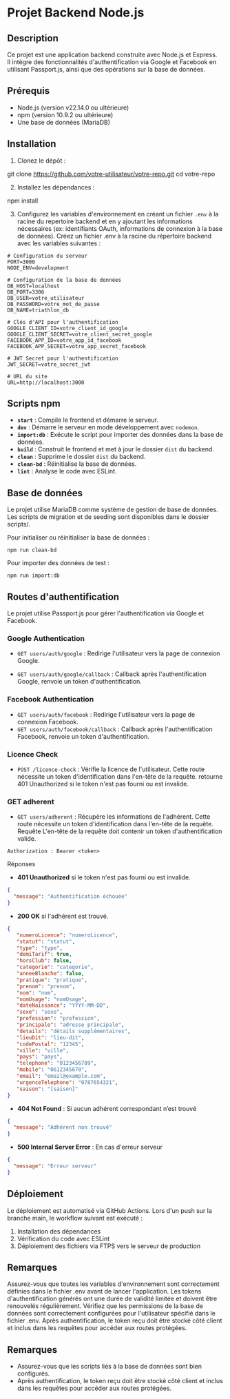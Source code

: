 # Projet Backend Node.js

## Description

Ce projet est une application backend construite avec Node.js et Express.  
Il intègre des fonctionnalités d'authentification via Google et Facebook en utilisant Passport.js, ainsi que des opérations sur la base de données.

## Prérequis

- Node.js (version v22.14.0 ou ultérieure)
- npm (version 10.9.2 ou ultérieure)
- Une base de données (MariaDB)

## Installation

1. Clonez le dépôt :

git clone https://github.com/votre-utilisateur/votre-repo.git
cd votre-repo

2. Installez les dépendances :

npm install

3. Configurez les variables d'environnement en créant un fichier `.env` à la racine du repertoire backend et en y ajoutant les informations nécessaires (ex: identifiants OAuth, informations de connexion à la base de données).
   Créez un fichier .env à la racine du répertoire backend avec les variables suivantes :
```
# Configuration du serveur
PORT=3000
NODE_ENV=development

# Configuration de la base de données
DB_HOST=localhost
DB_PORT=3306
DB_USER=votre_utilisateur
DB_PASSWORD=votre_mot_de_passe
DB_NAME=triathlon_db

# Clés d'API pour l'authentification
GOOGLE_CLIENT_ID=votre_client_id_google
GOOGLE_CLIENT_SECRET=votre_client_secret_google
FACEBOOK_APP_ID=votre_app_id_facebook
FACEBOOK_APP_SECRET=votre_app_secret_facebook

# JWT Secret pour l'authentification
JWT_SECRET=votre_secret_jwt

# URL du site
URL=http://localhost:3000
```

## Scripts npm

- **`start`** : Compile le frontend et démarre le serveur.
- **`dev`** : Démarre le serveur en mode développement avec `nodemon`.
- **`import:db`** : Exécute le script pour importer des données dans la base de données.
- **`build`** : Construit le frontend et met à jour le dossier `dist` du backend.
- **`clean`** : Supprime le dossier `dist` du backend.
- **`clean-bd`** : Réinitialise la base de données.
- **`lint`** : Analyse le code avec ESLint.

## Base de données
Le projet utilise MariaDB comme système de gestion de base de données. Les scripts de migration et de seeding sont disponibles dans le dossier scripts/.

Pour initialiser ou réinitialiser la base de données :
```ssh
npm run clean-bd
```
Pour importer des données de test :
```ssh
npm run import:db
```



## Routes d'authentification

Le projet utilise Passport.js pour gérer l'authentification via Google et Facebook.

### **Google Authentication**
- `GET users/auth/google` : Redirige l'utilisateur vers la page de connexion Google.
   
- `GET users/auth/google/callback` : Callback après l'authentification Google, renvoie un token d'authentification.

### **Facebook Authentication**
- `GET users/auth/facebook` : Redirige l'utilisateur vers la page de connexion Facebook.
- `GET users/auth/facebook/callback` : Callback après l'authentification Facebook, renvoie un token d'authentification.

### **Licence Check**
- `POST /licence-check` : Vérifie la licence de l'utilisateur. Cette route nécessite un token d'identification dans l'en-tête de la requête.
   retourne 
401 Unauthorized si le token n'est pas fourni ou est invalide.

### **GET adherent**
- `GET users/adherent` : Récupère les informations de l'adhérent. Cette route nécessite un token d'identification dans l'en-tête de la requête.
Requête 
L'en-tête de la requête doit contenir un token d'authentification valide.

```http request
Authorization : Bearer <token>
```

Réponses
* **401 Unauthorized** si le token n'est pas fourni ou est invalide.
```json
{
  "message": "Authentification échouée"
}
```

* **200 OK** si l'adhérent est trouvé.
```json
{
   "numeroLicence": "numeroLicence",
   "statut": "statut",
   "type": "type",
   "demiTarif": true,
   "horsClub": false,
   "categorie": "categorie",
   "anneeBlanche": false,
   "pratique": "pratique",
   "prenom": "prenom",
   "nom": "nom",
   "nomUsage": "nomUsage",
   "dateNaissance": "YYYY-MM-DD",
   "sexe": "sexe",
   "profession": "profession",
   "principale": "adresse principale",
   "details": "détails supplémentaires",
   "lieuDit": "lieu-dit",
   "codePostal": "12345",
   "ville": "ville",
   "pays": "pays",
   "telephone": "0123456789",
   "mobile": "0612345678",
   "email": "email@example.com",
   "urgenceTelephone": "0787654321",
   "saison": "[saison]"
}
```

* **404 Not Found** : Si aucun adhérent correspondant n’est trouvé
```json
{
  "message": "Adhérent non trouvé"
}
```

* **500 Internal Server Error** : En cas d'erreur serveur
```json
{
  "message": "Erreur serveur"
}
```


## Déploiement
Le déploiement est automatisé via GitHub Actions. Lors d'un push sur la branche main, le workflow suivant est exécuté :


1. Installation des dépendances
2. Vérification du code avec ESLint
3. Déploiement des fichiers via FTPS vers le serveur de production


## Remarques
Assurez-vous que toutes les variables d'environnement sont correctement définies dans le fichier .env avant de lancer l'application.
Les tokens d'authentification générés ont une durée de validité limitée et doivent être renouvelés régulièrement.
Vérifiez que les permissions de la base de données sont correctement configurées pour l'utilisateur spécifié dans le fichier .env.
Après authentification, le token reçu doit être stocké côté client et inclus dans les requêtes pour accéder aux routes protégées.


## Remarques

- Assurez-vous que les scripts liés à la base de données sont bien configurés.
- Après authentification, le token reçu doit être stocké côté client et inclus dans les requêtes pour accéder aux routes protégées.